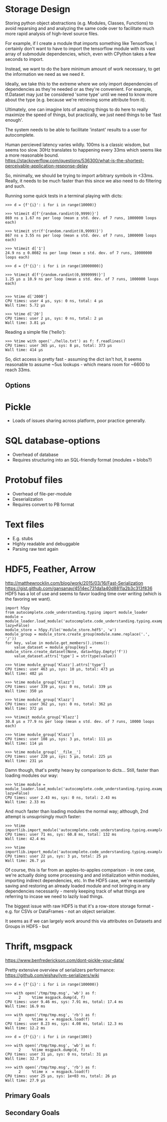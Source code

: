 # Storage Design
Storing python object abstractions (e.g. Modules, Classes, Functions) to avoid reparsing and
and analyzing the same code over to facilitate much more rapid analysis of high-level source files.

For example, if I create a module that imports something like Tensorflow, I certainly don't want
to have to import the tensorflow module with its vast array of submodule dependencies, which, even
with CPython takes a few seconds to import.

Instead, we want to do the bare minimum amount of work necessary, to get the information
we need as we need it.

Ideally, we take this to the extreme where we only import dependencies of dependencies as they're
needed or as they're convenient. For example, tf.Dataset may just be considered 'some type' until
we need to know more about the type (e.g. because we're retrieving some attribute from it).

Ultimately, one can imagine lots of amazing things to do here to really maximize the speed of
things, but practically, we just need things to be 'fast enough'. 

The system needs to be able to facilitate 'instant' results to a user for autocomplete.

Human percieved latency varies wildly. 100ms is a classic wisdom, but seems too slow. 30Hz
translates to happening every 33ms which seems like a more reasonable bound.
https://stackoverflow.com/questions/536300/what-is-the-shortest-perceivable-application-response-delay

So, minimally, we should be trying to import arbitrary symbols in <33ms. Really, it needs to be much
faster than this since we also need to do filtering and such.

Running some quick tests in a terminal playing with dicts:


    >>> d = {f'{i}': i for i in range(10000)}

    >>> %timeit d[f'{random.randint(0,9999)}']
    869 ns ± 1.67 ns per loop (mean ± std. dev. of 7 runs, 1000000 loops each)

    >>> %timeit str(f'{random.randint(0,9999)}')
    867 ns ± 3.55 ns per loop (mean ± std. dev. of 7 runs, 1000000 loops each)

    >>> %timeit d['1']
    24.9 ns ± 0.0082 ns per loop (mean ± std. dev. of 7 runs, 10000000 loops each)

    >>> d = {f'{i}': i for i in range(10000000)}

    >>> %timeit d[f'{random.randint(0,9999999)}']
    1.25 µs ± 10.9 ns per loop (mean ± std. dev. of 7 runs, 1000000 loops each)


    >>> %time d['2000']
    CPU times: user 4 µs, sys: 0 ns, total: 4 µs
    Wall time: 5.72 µs

    >>> %time d['20']
    CPU times: user 2 µs, sys: 0 ns, total: 2 µs
    Wall time: 3.81 µs

Reading a simple file ('hello'):


    >>> %time with open('./hello.txt') as f: f.readlines()
    CPU times: user 365 µs, sys: 8 µs, total: 373 µs
    Wall time: 414 µs

So, dict access is pretty fast - assuming the dict isn't hot, it seems reasonable to assume ~5us
lookups - which means room for ~6600 to reach 33ms.

## Options
# Pickle
- Loads of issues sharing across platform, poor practice generally.

# SQL database-options
- Overhead of database
- Requires structuring into an SQL-friendly format (modules = blobs?)

# Protobuf files
- Overhead of file-per-module
- Deserialization
- Requires convert to PB format

# Text files
- E.g. stubs
- Highly readable and debuggable
- Parsing raw text again

# HDF5, Feather, Arrow
http://matthewrocklin.com/blog/work/2015/03/16/Fast-Serialization
https://gist.github.com/gansanay/4514ec731da1a40d8811a2b3c313f836
HDF5 has a lot of use and seems to favor loading time over writing (which is the favoring we want).

    import h5py
    from autocomplete.code_understanding.typing import module_loader
    module = module_loader.load_module('autocomplete.code_understanding.typing.examples.storage_example', lazy=False)
    module_store = h5py.File('module_store.hdf5', 'w')
    module_group = module_store.create_group(module.name.replace('.', '/'))
    for key, value in module.get_members().items():
        value_dataset = module_group[key] = module_store.create_dataset(None, data=h5py.Empty('f'))
        value_dataset.attrs['type'] = str(type(value))

    >>> %time module_group['Klazz'].attrs['type']
    CPU times: user 463 µs, sys: 10 µs, total: 473 µs
    Wall time: 482 µs

    >>> %time module_group['Klazz']
    CPU times: user 339 µs, sys: 0 ns, total: 339 µs
    Wall time: 350 µs

    >>> %time module_group['Klazz']
    CPU times: user 362 µs, sys: 0 ns, total: 362 µs
    Wall time: 372 µs

    >>> %timeit module_group['Klazz']
    30.8 µs ± 77.9 ns per loop (mean ± std. dev. of 7 runs, 10000 loops each)

    >>> %time module_group['Klazz']
    CPU times: user 108 µs, sys: 3 µs, total: 111 µs
    Wall time: 114 µs

    >>> %time module_group['__file__']
    CPU times: user 220 µs, sys: 5 µs, total: 225 µs
    Wall time: 231 µs

Damn though, that's pretty heavy by comparison to dicts... Still, faster than loading modules our way:

    >>> %time module = module_loader.load_module('autocomplete.code_understanding.typing.examples.storage_example', lazy=False)                                                               CPU times: user 2.43 ms, sys: 0 ns, total: 2.43 ms
    Wall time: 2.33 ms

And much faster than loading modules the normal way; although, 2nd attempt
is unsuprisingly much faster:

    >>> %time importlib.import_module('autocomplete.code_understanding.typing.examples.storage_example')
    CPU times: user 71 ms, sys: 60.8 ms, total: 132 ms
    Wall time: 42.4 ms

    >>> %time importlib.import_module('autocomplete.code_understanding.typing.examples.storage_example')
    CPU times: user 22 µs, sys: 3 µs, total: 25 µs
    Wall time: 26.7 µs

Of course, this is far from an apples-to-apples comparison - in one case, we're actually doing some
processing and and initialization within modules, importing indirect dependencies, etc. In the
HDF5 case, we're essentially saving and restoring an already loaded module and not bringing in any
dependencies necessarily - merely keeping track of what things are referring to incase we need to
lazily load things.

The biggest issue with raw HDF5 is that it's a row-store storage format - e.g. for CSVs or
DataFrames - not an object serializer.

It seems as if we can largely work around this via attributes on Datasets and Groups in HDF5 - but


# Thrift, msgpack
https://www.benfrederickson.com/dont-pickle-your-data/

Pretty extensive overview of serializers performance:
https://github.com/eishay/jvm-serializers/wiki


    >>> d = {f'{i}': i for i in range(100000)}

    >>> with open('/tmp/tmp.msg', 'wb') as f:
          2     %time msgpack.dump(d, f)
    CPU times: user 9.46 ms, sys: 7.91 ms, total: 17.4 ms
    Wall time: 16.9 ms

    >>> with open('/tmp/tmp.msg', 'rb') as f:
          2     %time x  = msgpack.load(f)
    CPU times: user 8.23 ms, sys: 4.08 ms, total: 12.3 ms
    Wall time: 12.2 ms

    >>> d = {f'{i}': i for i in range(100)}

    >>> with open('/tmp/tmp.msg', 'wb') as f:
          2     %time msgpack.dump(d, f)
    CPU times: user 31 µs, sys: 0 ns, total: 31 µs
    Wall time: 32.7 µs

    >>> with open('/tmp/tmp.msg', 'rb') as f:
          2     %time x  = msgpack.load(f)
    CPU times: user 25 µs, sys: 1e+03 ns, total: 26 µs
    Wall time: 27.9 µs



## Primary Goals


## Secondary Goals
